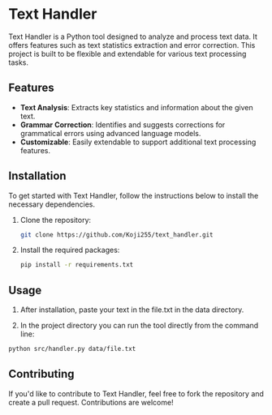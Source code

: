 # Text Handler

Text Handler is a Python tool designed to analyze and process text data. It offers features such as text statistics extraction and error correction. This project is built to be flexible and extendable for various text processing tasks.

## Features

- **Text Analysis**: Extracts key statistics and information about the given text.
- **Grammar Correction**: Identifies and suggests corrections for grammatical errors using advanced language models.
- **Customizable**: Easily extendable to support additional text processing features.

## Installation

To get started with Text Handler, follow the instructions below to install the necessary dependencies.

1. Clone the repository:

   ```bash
   git clone https://github.com/Koji255/text_handler.git
   ```

2. Install the required packages:

   ```bash
   pip install -r requirements.txt
   ```

## Usage
1. After installation, paste your text in the file.txt in the data directory.

2. In the project directory you can run the tool directly from the command line:

  ```bash
  python src/handler.py data/file.txt
  ```

## Contributing

If you'd like to contribute to Text Handler, feel free to fork the repository and create a pull request. Contributions are welcome!

